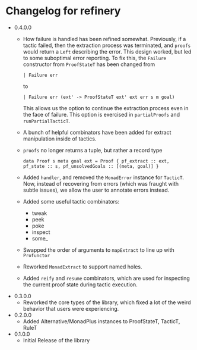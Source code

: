 # Changelog for refinery

* 0.4.0.0
  - How failure is handled has been refined somewhat. Previously, if a
    tactic failed, then the extraction process was terminated, and
    `proofs` would return a `Left` describing the error. This design
    worked, but led to some suboptimal error reporting. To fix this,
    the `Failure` constructor from `ProofStateT` has been changed from
    ```
    | Failure err
    ```
    to
    ```
    | Failure err (ext' -> ProofStateT ext' ext err s m goal)
    ```

    This allows us the option to continue the extraction process even
    in the face of failure. This option is exercised in `partialProofs`
    and `runPartialTacticT`.

  - A bunch of helpful combinators have been added for extract
    manipulation inside of tactics.
  - `proofs` no longer returns a tuple, but rather a record type
    ```
    data Proof s meta goal ext = Proof { pf_extract :: ext, pf_state :: s, pf_unsolvedGoals :: [(meta, goal)] }
    ```
  - Added `handler`, and removed the `MonadError` instance for `TacticT`.
    Now, instead of recovering from errors (which was fraught with subtle issues),
	we allow the user to annotate errors instead.
  - Added some useful tactic combinators:
    - tweak
	- peek
	- poke
	- inspect
	- some_
  - Swapped the order of arguments to `mapExtract` to line up with `Profunctor`
  - Reworked `MonadExtract` to support named holes.
  - Added `reify` and `resume` combinators, which are used for inspecting the current proof state during tactic execution.
* 0.3.0.0
  - Reworked the core types of the library, which fixed a lot of the weird behavior
  that users were experiencing.
* 0.2.0.0
  - Added Alternative/MonadPlus instances to ProofStateT, TacticT, RuleT
* 0.1.0.0
  - Initial Release of the library

